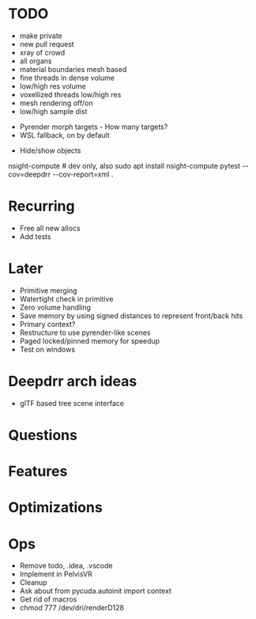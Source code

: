 # TODO
- make private
- new pull request
- xray of crowd
- all organs
- material boundaries mesh based
- fine threads in dense volume
- low/high res volume
- voxellized threads low/high res
- mesh rendering off/on
- low/high sample dist
<!-- - Add dep on pycuda with gl support -->
<!-- - Separate pyrender -->
<!-- - Classmethod that loads mesh from stl file -->
<!-- - Test multiple projectors -->
- Pyrender morph targets - How many targets?
- WSL fallback, on by default
<!-- - Test multi material -->
<!-- - Zero mesh handling -->
<!-- - Autoinit don't do it as a import -->
<!-- - Optional pycuda -->
<!-- - Scatter not supported warning -->
<!-- - Support changing resolution (no, just show warning) -->
<!-- - No parent pointer -->
- Hide/show objects

nsight-compute # dev only, also sudo apt install nsight-compute
pytest --cov=deepdrr --cov-report=xml .

# Recurring
- Free all new allocs
- Add tests

# Later
- Primitive merging
- Watertight check in primitive
- Zero volume handling
- Save memory by using signed distances to represent front/back hits
- Primary context?
- Restructure to use pyrender-like scenes
- Paged locked/pinned memory for speedup
- Test on windows

# Deepdrr arch ideas
- glTF based tree scene interface

<!-- - Mesh priorities (is necessary?) -->

<!-- - Return peeling array up to 8 -->
<!-- - Support multi material -->
<!-- - Support more than 8 peels -->
<!-- - Zero copy buffers to cuda -->

# Questions
<!-- - Worth having a high-density mode, renders much faster, to handle nearly all cases? -->

# Features
<!-- - Use winding order in renderer -->
<!-- - Confirm mesh cutout -->
<!-- - Morph targets -->
<!-- - Min/max alpha -->
<!-- - Integrate API for meshes and volumes -->
<!-- - Fix attenuate outside volume -->


# Optimizations
<!-- - On gpu sort -->
<!-- - On gpu ray generation -->
<!-- - Mesh instancing -->
<!-- - Save memory by merging same-material mesh raycast hits -->
<!-- - On gpu ray from and to gen -->

<!-- - Data stay on GPU -->
<!-- - Reuse tree for non blend meshes -->
<!-- - Use rasterization method -->
<!-- - Fast mode rasterization -->
<!-- - On GPU morph targets -->

# Ops
- Remove todo, .idea, .vscode
- Implement in PelvisVR
- Cleanup
- Ask about     from pycuda.autoinit import context
- Get rid of macros
- chmod 777 /dev/dri/renderD128
